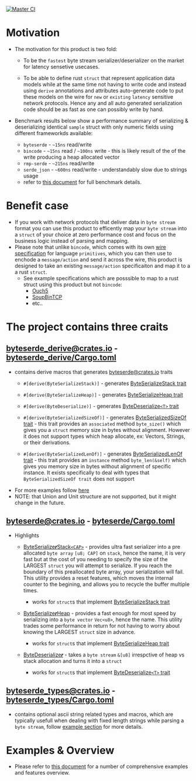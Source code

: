 [![Master CI](https://github.com/softstream-link/byteserde/actions/workflows/push_master.io.yml/badge.svg)](https://github.com/softstream-link/byteserde/actions/workflows/push_master.io.yml)

# Motivation

* The motivation for this product is two fold:
  * To be the `fastest` byte stream serializer/deserializer on the market for latency sensetive usecases.
  
  * To be able to define rust `struct` that represent application data models while at the same time not having to write code and instead using `derive` annotations and attributes auto-generate code to put these models on the wire for `new` or `existing` `latency` sensitive network protocols. Hence any and all auto generated serialization code should be as fast as one can possibly write by hand. 
  
* Benchmark results below show a performance summary of serializing & deserializing identical `sample` struct with only numeric fields using different frameworkds available:
  * `byteserde` - `~15ns` read/write 
  * `bincode` - `~15ns` read / `~100ns` write - this is likely result of the of the write producing a heap allocated vector
  * `rmp-serde` - `~215ns` read/write
  * `serde_json` - `~600ns` read/write - understandably slow due to strings usage
  * refer to [this document](./byteserde_examples/readme.md) for full benchmark details.


# Benefit case
* If you work with network protocols that deliver data in `byte stream` format you can use this product to efficently map your `byte stream` into a `struct` of your choice at zero performance cost and focus on the business logic instead of parsing and mapping. 
* Please note that unlike `bincode`, which comes with its own [wire specification](https://github.com/bincode-org/bincode/blob/trunk/docs/spec.md) for language `primitives`, which you can then use to enchode a `message/action` and send it across the wire, this product is designed to take an existing `message/action` specificaiton and map it to a a rust `struct`.
  * See example specifications which are posssible to map to a rust struct using this product but not `bincode`:
    * [Ouch5](http://nasdaqtrader.com/content/technicalsupport/specifications/TradingProducts/Ouch5.0.pdf)
    * [SoupBinTCP](https://www.nasdaq.com/docs/SoupBinTCP%204.1.pdf)
    * etc..


# The project contains three craits
## [byteserde_derive@crates.io](https://crates.io/crates/byteserde_derive) - [byteserde_derive/Cargo.toml](byteserde_derive/Cargo.toml)
  * contains derive macros that generates [byteserde@crates.io](https://crates.io/crates/byteserde) traits
    * `#[derive(ByteSerializeStack)]` - generates [ByteSerializeStack trait](byteserde/src/ser.rs#ByteSerializeStack) 
    
    * `#[derive(ByteSerializeHeap)]` - generates [ByteSerializeHeap trait](byteserde/src/ser.rs#ByteSerializeHeap)
    
    * `#[derive(ByteDeserialize)]` - generates [ByteDeserialize`<T>` trait](byteserde/src/des.rs#ByteDeserialize)

    * `#[derive(ByteSerializedSizeOf)]` - generates [ByteSerializedSizeOf trait](byteserde/src/size.rs#ByteSerializedSizeOf) - this trait provides an `associated` method `byte_size()` which gives you a `struct` memory size in bytes without alignment. However it does not support types which heap allocate, ex: Vectors, Strings, or their derivations.
    
    * `#[derive(ByteSerializedLenOf)]` - generates  [ByteSerializedLenOf trait](byteserde/src/size.rs#ByteSerializedLenOf) - this trait provides an `instance` method `byte_len(&self)` which gives you memory size in bytes without alignment of specific instance. It exists specifically to deal with types that `ByteSerializedSizeOf trait` does not support
  * For more examples follow [here](byteserde_examples/examples/readme.md)
  * NOTE: that Union and Unit structure are not supported, but it might change in the future.
  
## [byteserde@crates.io](https://crates.io/crates/byteserde) - [byteserde/Cargo.toml](byteserde/Cargo.toml)            
* Highlights
  * [ByteSerialize***r***Stack`<CAP>`](byteserde/src/ser.rs#ByteSerializerStack) - provides ultra fast serializer into a pre allocated `byte array` `[u8; CAP]` on `stack`, hence the name, it is very fast but at the cost of you needing to specify the size of the LARGEST `struct` you will attempt to serialize. If you reach the boundary of this preallocated byte array, your serialization will fail. This utility provides a reset features, which moves the internal counter to the begining, and allows you to recycle the buffer multiple times. 
    * works for `struct`s that implement [ByteSerializeStack trait](byteserde/src/ser.rs#ByteSerializeStack)

  * [ByteSerialize***r***Heap](byteserde/src/ser.rs#ByteSerializerHeap) - provides a fast enough for most speed by serializing into a `byte vector` `Vec<u8>`, hence the name. This utility trades some performance in return for not having to worry about knowing the LARGEST `struct` size in advance.
    * works for `struct`s that implement [ByteSerializeHeap trait](byteserde/src/ser.rs#ByteSerializeHeap)

  * [ByteDeserialize***r***](byteserde/src/des.rs#ByteDeserialize) - takes a `byte stream` `&[u8]` irrespctive of heap vs stack allocation and turns it into a `struct`
    * works for `struct`s that implement [ByteDeserialize`<T>` trait](byteserde/src/des.rs#ByteDeserialize)


    
## [byteserde_types@crates.io](https://crates.io/crates/byteserde_types) - [byteserde_types/Cargo.toml](byteserde_types/Cargo.toml)
  * contains optional ascii string related types and macros, which are typically usefull when dealing with fixed length strings while parsing a `byte stream`, follow [example section](byteserde_examples/examples/readme.md) for more details.

# Examples & Overview
* Please refer to [this document](byteserde_examples/examples/readme.md) for a number of comprehensive examples and features overview.


